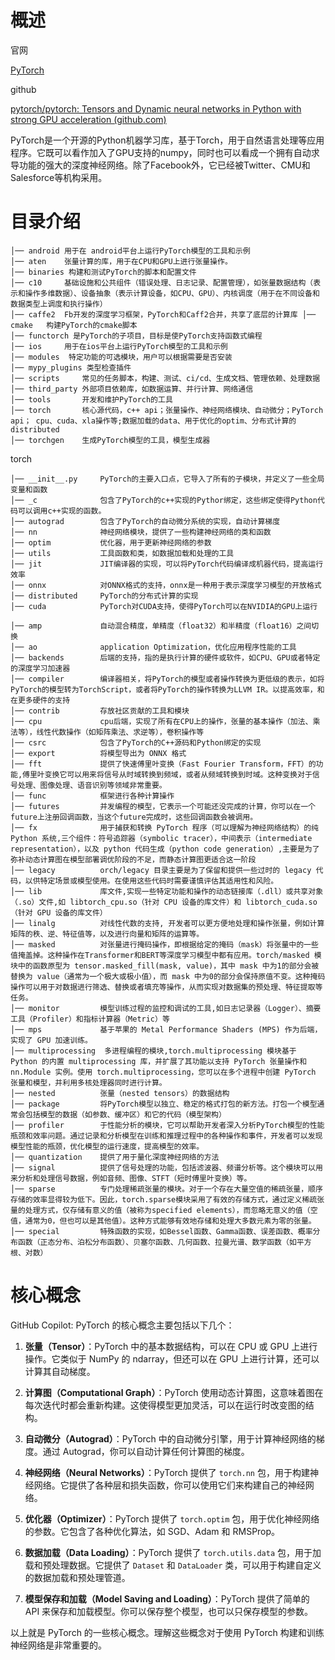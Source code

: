 # 概述

官网

[PyTorch](https://pytorch.org/)



github

[pytorch/pytorch: Tensors and Dynamic neural networks in Python with strong GPU acceleration (github.com)](https://github.com/pytorch/pytorch)



PyTorch是一个开源的Python机器学习库，基于Torch，用于自然语言处理等应用程序。它既可以看作加入了GPU支持的numpy，同时也可以看成一个拥有自动求导功能的强大的深度神经网络。除了Facebook外，它已经被Twitter、CMU和Salesforce等机构采用。

# 目录介绍

```shell
│── android 用于在 android平台上运行PyTorch模型的工具和示例
│── aten	张量计算的库，用于在CPU和GPU上进行张量操作。 
│── binaries 构建和测试PyTorch的脚本和配置文件
│── c10		基础设施和公共组件（错误处理、日志记录、配置管理），如张量数据结构（表示和操作多维数据）、设备抽象（表示计算设备，如CPU、GPU）、内核调度（用于在不同设备和数据类型上调度和执行操作）
│── caffe2	Fb开发的深度学习框架，PyTorch和Caff2合并，共享了底层的计算库 │── cmake	  构建PyTorch的cmake脚本
│── functorch 是PyTorch的子项目，目标是使PyTorch支持函数式编程
│── ios		用于在ios平台上运行PyTorch模型的工具和示例
│── modules  特定功能的可选模块，用户可以根据需要是否安装
│── mypy_plugins 类型检查插件
│── scripts		常见的任务脚本，构建、测试、ci/cd、生成文档、管理依赖、处理数据
│── third_party	外部项目依赖库，如数据运算、并行计算、网络通信
│── tools		开发和维护PyTorch的工具
│── torch		核心源代码，c++ api；张量操作、神经网络模块、自动微分；PyTorch api； cpu、cuda、xla操作等;数据加载的data、用于优化的optim、分布式计算的distributed
│── torchgen	生成PyTorch模型的工具，模型生成器
```

torch

```shell
│── __init__.py		PyTorch的主要入口点，它导入了所有的子模块，并定义了一些全局变量和函数
│── _c				包含了PyTorch的c++实现的Pythor绑定，这些绑定使得Python代码可以调用c++实现的函数。
│── autograd		包含了PyTorch的自动微分系统的实现，自动计算梯度
│── nn				神经网络模块，提供了一些构建神经网络的类和函数
│── optim			优化器，用于更新神经网络的参数
│── utils			工具函数和类，如数据加载和处理的工具
│── jit				JIT编译器的实现，可以将PyTorch代码编译成机器代码，提高运行效率
│── onnx			对ONNX格式的支持，onnx是一种用于表示深度学习模型的开放格式
│── distributed		PyTorch的分布式计算的实现
│── cuda			PyTorch对CUDA支持，使得PyTorch可以在NVIDIA的GPU上运行

│── amp				自动混合精度，单精度（float32）和半精度（float16）之间切换
│── ao				application Optimization，优化应用程序性能的工具
│── backends		后端的支持，指的是执行计算的硬件或软件，如CPU、GPU或者特定的深度学习加速器
│── compiler		编译器相关，将PyTorch的模型或者操作转换为更低级的表示，如将PyTorch的模型转为TorchScript，或者将PyTorch的操作转换为LLVM IR。以提高效率，和在更多硬件的支持
│── contrib			存放社区贡献的工具和模块
│── cpu				cpu后端，实现了所有在CPU上的操作，张量的基本操作（加法、乘法等），线性代数操作（如矩阵乘法、求逆等），卷积操作等
│── csrc			包含了PyTorch的C++源码和Python绑定的实现
│── export			将模型导出为 ONNX 格式
│── fft				提供了快速傅里叶变换（Fast Fourier Transform，FFT）的功能,傅里叶变换它可以用来将信号从时域转换到频域，或者从频域转换到时域。这种变换对于信号处理、图像处理、语音识别等领域非常重要。
│── func			框架进行各种计算操作
│── futures			并发编程的模型，它表示一个可能还没完成的计算，你可以在一个future上注册回调函数，当这个future完成时，这些回调函数会被调用。
│── fx				用于捕获和转换 PyTorch 程序（可以理解为神经网络结构）的纯 Python 系统,三个组件：符号追踪器（symbolic tracer），中间表示（intermediate representation），以及 python 代码生成（python code generation）,主要是为了弥补动态计算图在模型部署调优阶段的不足，而静态计算图更适合这一阶段
│── legacy			orch/legacy 目录主要是为了保留和提供一些过时的 legacy 代码，以供特定场景或模型使用。在使用这些代码时需要谨慎评估其适用性和风险。
│── lib				库文件,实现一些特定功能和操作的动态链接库（.dll）或共享对象（.so）文件,如 libtorch_cpu.so（针对 CPU 设备的库文件）和 libtorch_cuda.so（针对 GPU 设备的库文件）
│── linalg			对线性代数的支持, 开发者可以更方便地处理和操作张量，例如计算矩阵的秩、逆、特征值等，以及进行向量和矩阵的运算等。
│── masked			对张量进行掩码操作，即根据给定的掩码（mask）将张量中的一些值掩盖掉。这种操作在Transformer和BERT等深度学习模型中都有应用。torch/masked 模块中的函数原型为 tensor.masked_fill(mask, value)，其中 mask 中为1的部分会被替换为 value（通常为一个极大或极小值），而 mask 中为0的部分会保持原值不变。这种掩码操作可以用于对数据进行筛选、替换或者填充等操作，从而实现对数据集的预处理、特征提取等任务。
│── monitor			模型训练过程的监控和调试的工具,如日志记录器（Logger）、摘要工具（Profiler）和指标计算器（Metric）等
│── mps				基于苹果的 Metal Performance Shaders (MPS) 作为后端，实现了 GPU 加速训练。
│── multiprocessing  多进程编程的模块,torch.multiprocessing 模块基于 Python 的内置 multiprocessing 库，并扩展了其功能以支持 PyTorch 张量操作和 nn.Module 实例。使用 torch.multiprocessing，您可以在多个进程中创建 PyTorch 张量和模型，并利用多核处理器同时进行计算。
│── nested			张量（nested tensors）的数据结构
│── package			将PyTorch模型以独立、稳定的格式打包的新方法。打包一个模型通常会包括模型的数据（如参数、缓冲区）和它的代码（模型架构）
│── profiler		于性能分析的模块，它可以帮助开发者深入分析PyTorch模型的性能瓶颈和效率问题。通过记录和分析模型在训练和推理过程中的各种操作和事件，开发者可以发现模型性能的瓶颈，优化模型的运行速度，提高模型的效率。
│── quantization	提供了用于量化深度神经网络的方法
│── signal			提供了信号处理的功能，包括滤波器、频谱分析等。这个模块可以用来分析和处理信号数据，例如音频、图像、STFT（短时傅里叶变换）等。
│── sparse			专门处理稀疏张量的模块。对于一个存在大量空值的稀疏张量，顺序存储的效率显得较为低下。因此，torch.sparse模块采用了有效的存储方式，通过定义稀疏张量的处理方式，仅存储有意义的值（被称为specified elements），而忽略无意义的值（空值，通常为0，但也可以是其他值）。这种方式能够有效地存储和处理大多数元素为零的张量。
│── special			特殊函数的实现，如Bessel函数、Gamma函数、误差函数、概率分布函数（正态分布、泊松分布函数）、贝塞尔函数、几何函数、拉曼光谱、数学函数（如平方根、对数）
```



# 核心概念

GitHub Copilot: PyTorch 的核心概念主要包括以下几个：

1. **张量（Tensor）**：PyTorch 中的基本数据结构，可以在 CPU 或 GPU 上进行操作。它类似于 NumPy 的 ndarray，但还可以在 GPU 上进行计算，还可以计算其自动梯度。

2. **计算图（Computational Graph）**：PyTorch 使用动态计算图，这意味着图在每次迭代时都会重新构建。这使得模型更加灵活，可以在运行时改变图的结构。

3. **自动微分（Autograd）**：PyTorch 中的自动微分引擎，用于计算神经网络的梯度。通过 Autograd，你可以自动计算任何计算图的梯度。

4. **神经网络（Neural Networks）**：PyTorch 提供了 `torch.nn` 包，用于构建神经网络。它提供了各种层和损失函数，你可以使用它们来构建自己的神经网络。

5. **优化器（Optimizer）**：PyTorch 提供了 `torch.optim` 包，用于优化神经网络的参数。它包含了各种优化算法，如 SGD、Adam 和 RMSProp。

6. **数据加载（Data Loading）**：PyTorch 提供了 `torch.utils.data` 包，用于加载和预处理数据。它提供了 `Dataset` 和 `DataLoader` 类，可以用于构建自定义的数据加载和预处理管道。

7. **模型保存和加载（Model Saving and Loading）**：PyTorch 提供了简单的 API 来保存和加载模型。你可以保存整个模型，也可以只保存模型的参数。

以上就是 PyTorch 的一些核心概念。理解这些概念对于使用 PyTorch 构建和训练神经网络是非常重要的。